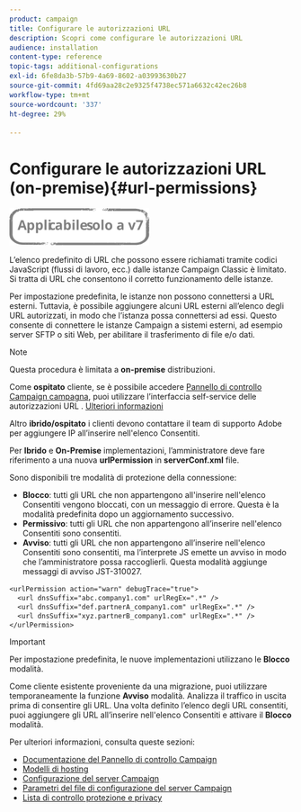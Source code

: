 ```yaml
---
product: campaign
title: Configurare le autorizzazioni URL
description: Scopri come configurare le autorizzazioni URL
audience: installation
content-type: reference
topic-tags: additional-configurations
exl-id: 6fe8da3b-57b9-4a69-8602-a03993630b27
source-git-commit: 4fd69aa28c2e9325f4738ec571a6632c42ec26b8
workflow-type: tm+mt
source-wordcount: '337'
ht-degree: 29%

---
```


# Configurare le autorizzazioni URL (on-premise){#url-permissions}

![](../../assets/v7-only.svg)

L’elenco predefinito di URL che possono essere richiamati tramite codici JavaScript (flussi di lavoro, ecc.) dalle istanze Campaign Classic è limitato. Si tratta di URL che consentono il corretto funzionamento delle istanze.

Per impostazione predefinita, le istanze non possono connettersi a URL esterni. Tuttavia, è possibile aggiungere alcuni URL esterni all’elenco degli URL autorizzati, in modo che l’istanza possa connettersi ad essi. Questo consente di connettere le istanze Campaign a sistemi esterni, ad esempio server SFTP o siti Web, per abilitare il trasferimento di file e/o dati.

>[!NOTE]
>
>Questa procedura è limitata a **on-premise** distribuzioni.
>
>Come **ospitato** cliente, se è possibile accedere [Pannello di controllo Campaign campagna](https://experienceleague.adobe.com/docs/control-panel/using/control-panel-home.html?lang=it), puoi utilizzare l’interfaccia self-service delle autorizzazioni URL . [Ulteriori informazioni](https://experienceleague.adobe.com/docs/control-panel/using/instances-settings/url-permissions.html?lang=it)
>
>Altro **ibrido/ospitato** i clienti devono contattare il team di supporto Adobe per aggiungere IP all’inserire nell&#39;elenco Consentiti.

Per **Ibrido** e **On-Premise** implementazioni, l’amministratore deve fare riferimento a una nuova **urlPermission** in **serverConf.xml** file.


Sono disponibili tre modalità di protezione della connessione:

* **Blocco**: tutti gli URL che non appartengono all&#39;inserire nell&#39;elenco Consentiti vengono bloccati, con un messaggio di errore. Questa è la modalità predefinita dopo un aggiornamento successivo.
* **Permissivo**: tutti gli URL che non appartengono all’inserire nell&#39;elenco Consentiti sono consentiti.
* **Avviso**: tutti gli URL che non appartengono all’inserire nell&#39;elenco Consentiti sono consentiti, ma l’interprete JS emette un avviso in modo che l’amministratore possa raccoglierli. Questa modalità aggiunge messaggi di avviso JST-310027.

```
<urlPermission action="warn" debugTrace="true">
  <url dnsSuffix="abc.company1.com" urlRegEx=".*" />
  <url dnsSuffix="def.partnerA_company1.com" urlRegEx=".*" />
  <url dnsSuffix="xyz.partnerB_company1.com" urlRegEx=".*" />
</urlPermission>
```

>[!IMPORTANT]
>
>Per impostazione predefinita, le nuove implementazioni utilizzano le **Blocco** modalità.
>
>Come cliente esistente proveniente da una migrazione, puoi utilizzare temporaneamente la funzione **Avviso** modalità. Analizza il traffico in uscita prima di consentire gli URL. Una volta definito l’elenco degli URL consentiti, puoi aggiungere gli URL all’inserire nell&#39;elenco Consentiti e attivare il **Blocco** modalità.

Per ulteriori informazioni, consulta queste sezioni:

* [Documentazione del Pannello di controllo Campaign](https://experienceleague.adobe.com/docs/control-panel/using/control-panel-home.html)
* [Modelli di hosting](hosting-models.md)
* [Configurazione del server Campaign](configuring-campaign-server.md)
* [Parametri del file di configurazione del server Campaign](the-server-configuration-file.md)
* [Lista di controllo protezione e privacy](get-started-security-privacy.md)

